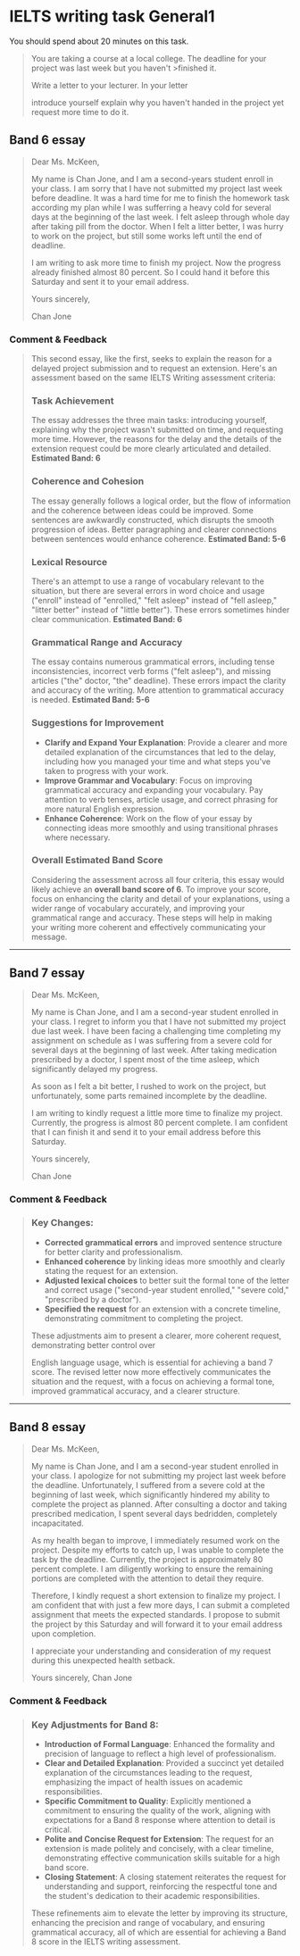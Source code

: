 # IELTS writing task General1

You should spend about 20 minutes on this task.


>You are taking a course at a local college. The deadline for your project was last week but you haven't >finished it.
>
>Write a letter to your lecturer. In your letter
>
>introduce yourself
>explain why you haven't handed in the project yet
>request more time to do it.



## Band 6 essay


>Dear Ms. McKeen,
>
>My name is Chan Jone, and I am a second-years student enroll in your class. I am sorry that I have not submitted my project last week before deadline. It was a hard time for me to finish the homework task according my plan while I was sufferring a heavy cold for several days at the beginning of the last week. I felt asleep through whole day after taking pill from the doctor. When I felt a litter better, I was hurry to work on the project, but still some works left until the end of deadline.
>
>I am writing to ask more time to finish my project. Now the progress already finished almost 80 percent. So I could hand it before this Saturday and sent it to your email address.
>
>Yours sincerely,
>
>Chan Jone   

### Comment & Feedback

>This second essay, like the first, seeks to explain the reason for a delayed project submission and to request an extension. Here's an assessment based on the same IELTS Writing assessment criteria:
>
>### Task Achievement
>The essay addresses the three main tasks: introducing yourself, explaining why the project wasn't submitted on time, and requesting more time. However, the reasons for the delay and the details of the extension request could be more clearly articulated and detailed. **Estimated Band: 6**
>
>### Coherence and Cohesion
>The essay generally follows a logical order, but the flow of information and the coherence between ideas could be improved. Some sentences are awkwardly constructed, which disrupts the smooth progression of ideas. Better paragraphing and clearer connections between sentences would enhance coherence. **Estimated Band: 5-6**
>
>### Lexical Resource
>There's an attempt to use a range of vocabulary relevant to the situation, but there are several errors in word choice and usage ("enroll" instead of "enrolled," "felt asleep" instead of "fell asleep," "litter better" instead of "little better"). These errors sometimes hinder clear communication. **Estimated Band: 6**
>
>### Grammatical Range and Accuracy
>The essay contains numerous grammatical errors, including tense inconsistencies, incorrect verb forms ("felt asleep"), and missing articles ("the" doctor, "the" deadline). These errors impact the clarity and accuracy of the writing. More attention to grammatical accuracy is needed. **Estimated Band: 5-6**
>
>### Suggestions for Improvement
>- **Clarify and Expand Your Explanation**: Provide a clearer and more detailed explanation of the circumstances that led to the delay, including how you managed your time and what steps you've taken to progress with your work.
>- **Improve Grammar and Vocabulary**: Focus on improving grammatical accuracy and expanding your vocabulary. Pay attention to verb tenses, article usage, and correct phrasing for more natural English expression.
>- **Enhance Coherence**: Work on the flow of your essay by connecting ideas more smoothly and using transitional phrases where necessary.
>
>### Overall Estimated Band Score
>Considering the assessment across all four criteria, this essay would likely achieve an **overall band score of 6**. To improve your score, focus on enhancing the clarity and detail of your explanations, using a wider range of vocabulary accurately, and improving your grammatical range and accuracy. These steps will help in making your writing more coherent and effectively communicating your message.


---

## Band 7 essay

>Dear Ms. McKeen,
>
>My name is Chan Jone, and I am a second-year student enrolled in your class. I regret to inform you that I have not submitted my project due last week. I have been facing a challenging time completing my assignment on schedule as I was suffering from a severe cold for several days at the beginning of last week. After taking medication prescribed by a doctor, I spent most of the time asleep, which significantly delayed my progress.
>
>As soon as I felt a bit better, I rushed to work on the project, but unfortunately, some parts remained incomplete by the deadline.
>
>I am writing to kindly request a little more time to finalize my project. Currently, the progress is almost 80 percent complete. I am confident that I can finish it and send it to your email address before this Saturday.
>
>Yours sincerely,
>
>Chan Jone


### Comment & Feedback


> ### Key Changes:
>
>- **Corrected grammatical errors** and improved sentence structure for better clarity and professionalism.
>- **Enhanced coherence** by linking ideas more smoothly and clearly stating the request for an extension.
>- **Adjusted lexical choices** to better suit the formal tone of the letter and correct usage ("second-year student enrolled," "severe cold," "prescribed by a doctor").
>- **Specified the request** for an extension with a concrete timeline, demonstrating commitment to completing the project.
>
>These adjustments aim to present a clearer, more coherent request, demonstrating better control over
>
>English language usage, which is essential for achieving a band 7 score. The revised letter now more effectively communicates the situation and the request, with a focus on achieving a formal tone, improved grammatical accuracy, and a clearer structure.
---

## Band 8 essay

>Dear Ms. McKeen,
>
>My name is Chan Jone, and I am a second-year student enrolled in your class. I apologize for not submitting my project last week before the deadline. Unfortunately, I suffered from a severe cold at the beginning of last week, which significantly hindered my ability to complete the project as planned. After consulting a doctor and taking prescribed medication, I spent several days bedridden, completely incapacitated.
>
>As my health began to improve, I immediately resumed work on the project. Despite my efforts to catch up, I was unable to complete the task by the deadline. Currently, the project is approximately 80 percent complete. I am diligently working to ensure the remaining portions are completed with the attention to detail they require.
>
>Therefore, I kindly request a short extension to finalize my project. I am confident that with just a few more days, I can submit a completed assignment that meets the expected standards. I propose to submit the project by this Saturday and will forward it to your email address upon completion.
>
>I appreciate your understanding and consideration of my request during this unexpected health setback.
>
>Yours sincerely,
>Chan Jone



### Comment & Feedback


>### Key Adjustments for Band 8:
>
>- **Introduction of Formal Language**: Enhanced the formality and precision of language to reflect a high level of professionalism.
>- **Clear and Detailed Explanation**: Provided a succinct yet detailed explanation of the circumstances leading to the request, emphasizing the impact of health issues on academic responsibilities.
>- **Specific Commitment to Quality**: Explicitly mentioned a commitment to ensuring the quality of the work, aligning with expectations for a Band 8 response where attention to detail is critical.
>- **Polite and Concise Request for Extension**: The request for an extension is made politely and concisely, with a clear timeline, demonstrating effective communication skills suitable for a high band score.
>- **Closing Statement**: A closing statement reiterates the request for understanding and support, reinforcing the respectful tone and the student's dedication to their academic responsibilities.
>
>These refinements aim to elevate the letter by improving its structure, enhancing the precision and range of vocabulary, and ensuring grammatical accuracy, all of which are essential for achieving a Band 8 score in the IELTS writing assessment.
